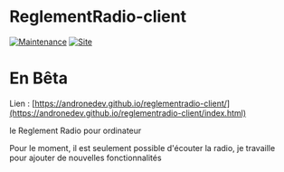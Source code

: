 # ReglementRadio-client

[![Maintenance](https://img.shields.io/badge/Maintained%3F-yes-green.svg)](https://GitHub.com/Naereen/StrapDown.js/graphs/commit-activity)
[![Site](https://img.shields.io/website-up-down-green-red/http/github.io.svg)](https://andronedev.github.io/reglementradio-client/index.html)
# En Bêta

Lien : [https://andronedev.github.io/reglementradio-client/](https://andronedev.github.io/reglementradio-client/index.html)


le Reglement Radio pour ordinateur

Pour le moment, il est seulement possible d'écouter la radio, je travaille pour ajouter de nouvelles fonctionnalités
